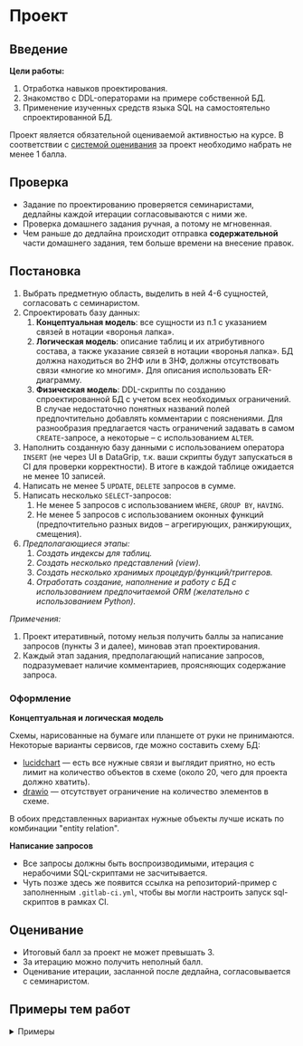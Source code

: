 # Проект

## Введение

**Цели работы:**
1. Отработка навыков проектирования.
2. Знакомство с DDL-операторами на примере собственной БД.
3. Применение изученных средств языка SQL на самостоятельно спроектированной БД.

Проект является обязательной оцениваемой активностью на курсе. В соответствии с [системой оценивания](https://github.com/destitutiones/hsse-db-2024/blob/main/formal/evaluation_system.md) за проект необходимо набрать не менее 1 балла.

## Проверка

- Задание по проектированию проверяется семинаристами, дедлайны каждой итерации согласовываются с ними же.
- Проверка домашнего задания ручная, а потому не мгновенная.
- Чем раньше до дедлайна происходит отправка **содержательной** части домашнего задания, тем больше времени на внесение правок.


## Постановка

1. Выбрать предметную область, выделить в ней 4-6 сущностей, согласовать с семинаристом.
2. Спроектировать базу данных:
   1. **Концептуальная модель**: все сущности из п.1 с указанием связей в нотации «воронья лапка». 
   2. **Логическая модель**: описание таблиц и их атрибутивного состава, а также указание связей в нотации «воронья 
   лапка». БД должна находиться во 2НФ или в 3НФ, должны отсутствовать связи «многие ко многим».
   Для описания использовать ER-диаграмму.
   3. **Физическая модель**: DDL-скрипты по созданию спроектированной БД с учетом всех необходимых ограничений. В случае недостаточно понятных названий полей предпочтительно добавлять комментарии с пояснениями. Для разнообразия предлагается часть ограничений задавать в самом `CREATE`-запросе, а некоторые – с использованием `ALTER`. 
3. Наполнить созданную базу данными с использованием оператора `INSERT` (не через UI в DataGrip, т.к. ваши скрипты будут запускаться в CI для проверки корректности). В итоге в каждой таблице ожидается не менее 10 записей.
4. Написать не менее 5 `UPDATE`, `DELETE` запросов в сумме.
5. Написать несколько `SELECT`-запросов:
   1. Не менее 5 запросов с использованием `WHERE`, `GROUP BY`, `HAVING`.
   2. Не менее 5 запросов с использованием оконных функций (предпочтительно разных видов – агрегирующих, ранжирующих, смещения).
6. _Предполагающиеся этапы:_
   1. _Создать индексы для таблиц._
   2. _Создать несколько представлений (view)._
   3. _Создать несколько хранимых процедур/функций/триггеров._
   4. _Отработать создание, наполнение и работу с БД с использованием предпочитаемой ORM (желательно с использованием Python)._

_Примечения:_
1. Проект итеративный, потому нельзя получить баллы за написание запросов (пункты 3 и далее), миновав этап проектирования.
2. Каждый этап задания, предполагающий написание запросов, подразумевает наличие комментариев, проясняющих содержание запроса.

### Оформление

**Концептуальная и логическая модель**

Схемы, нарисованные на бумаге или планшете от руки не принимаются. Некоторые варианты сервисов, где можно составить схему БД:
- [lucidchart](http://www.lucidchart.com/) — есть все нужные связи и выглядит приятно, но есть лимит на количество объектов в схеме (около 20, чего для проекта должно хватить).
- [drawio](https://app.diagrams.net/) — отсутствует ограничение на количество элементов в схеме.

В обоих представленных вариантах нужные объекты лучше искать по комбинации "entity relation".

**Написание запросов**

- Все запросы должны быть воспроизводимыми, итерация с нерабочими SQL-скриптами не засчитывается.
- Чуть позже здесь же появится ссылка на репозиторий-пример с заполненным `.gitlab-ci.yml`, чтобы вы могли настроить запуск sql-скриптов в рамках CI.

## Оценивание

- Итоговый балл за проект не может превышать 3.
- За итерацию можно получить неполный балл.
- Оценивание итерации, засланной после дедлайна, согласовывается с семинаристом.

## Примеры тем работ

<details>
  <summary>Примеры</summary>

Основано на работах прошлых лет. Базы данных:
1. Аптечной сети
2. Психологического диспансера
3. Книжного магазина
4. Компании авиаперевозок
5. Банкетного зала
6. Цирка
7. Службы доставки магазина
8. Хоккеистов из NHL
9. Профессионального киберспорта
10. Вебсайта гольфклуба
11. Сайта для брони авиабилетов
12. Кофейни
13. Интернет-магазина приложений
14. Музыкального приложения по типу Apple Music
15. Банка

</details>
